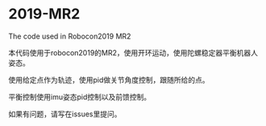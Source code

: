 # 2019-MR2
The code used in Robocon2019 MR2

本代码使用于robocon2019的MR2，使用开环运动，使用陀螺稳定器平衡机器人姿态。

使用给定点作为轨迹，使用pid做关节角度控制，跟随所给的点。

平衡控制使用imu姿态pid控制以及前馈控制。

如果有问题，请写在issues里提问。
